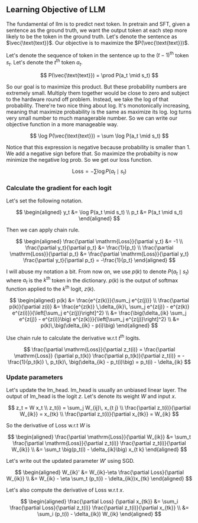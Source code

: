 ## Learning Objective of LLM

The fundamental of llm is to predict next token. In pretrain and SFT, given a sentence as the ground truth,
we want the output token at each step more likely to be the token in the ground truth. Let's 
denote the sentence as $\vec{\text{text}}$. Our objective is to maximize the $P(\vec{\text{text}})$.

Let's denote the sequence of token in the sentence up to the $(t-1)^{\mathrm{th}}$ token $s_t$.
Let's denote the $t^{\mathrm{th}}$ token $a_t$.

$$
P(\vec{\text{text}}) = \prod P(a_t \mid s_t)
$$

So our goal is to maximize this product. But these probability numbers are extremely small. Multiply them together
would be close to zero and subject to the hardware round off problem. Instead, we take the log of that probability.
There're two nice thing about log. It's monotonically increasing, meaning that maximize probability is the same as
maximize its log. log turns very small number to much managerable number. So we can write our objective function in
a more manageable way.

$$
\log P(\vec{\text{text}}) = \sum \log P(a_t \mid s_t)
$$

Notice that this expression is negative because probability is smaller than 1. We add a negative sign before that.
So maximize the probabilty is now minimize the negative log prob. So we get our loss function.

$$
\mathrm{Loss} = - \sum \log P(a_t \mid s_t)
$$

### Calculate the gradient for each logit
Let's set the following notation.

$$
\begin{aligned}
y_t &= \log P(a_t \mid s_t) \\
p_t &= P(a_t \mid s_t)
\end{aligned}
$$

Then we can apply chain rule.

$$
\begin{aligned}
\frac{\partial \mathrm{Loss}}{\partial y_t} &= -1 \\
\frac{\partial y_t}{\partial p_t} &= \frac{1}{p_t} \\
\frac{\partial \mathrm{Loss}}{\partial p_t} &= \frac{\partial \mathrm{Loss}}{\partial y_t} \frac{\partial y_t}{\partial p_t} = -\frac{1}{p_t}
\end{aligned}
$$

I will abuse my notation a bit. From now on, we use $p(k)$ to denote $P(a_t \mid s_t)$ where $a_t$ is the $k^{\mathrm{th}}$
token in the dictionary. $p(k)$ is the output of softmax function applied to the $k^{\mathrm{th}}$ logit, $z(k)$.

$$
\begin{aligned}
p(k) &= \frac{e^{z(k)}}{\sum_j e^{z(j)}} \\
\frac{\partial p(k)}{\partial z(i)}  &= \frac{e^{z(k)} \,\delta_{ik}\, \sum_j e^{z(j)} - e^{z(k)} e^{z(i)}}{\left[\sum_j e^{z(j)}\right]^2} \\
&= \frac{\big(\delta_{ik} \sum_j e^{z(j)} - e^{z(i)}\big) e^{z(k)}}{\left[\sum_j e^{z(j)}\right]^2} \\
&= p(k)\,\big(\delta_{ik} - p(i)\big)
\end{aligned}
$$

Use chain rule to calculate the derivative w.r.t $t^{\mathrm{th}}$ logits.

$$
\frac{\partial \mathrm{Loss}}{\partial z_t(i)}
= \frac{\partial \mathrm{Loss}} {\partial p_t(k)} \frac{\partial p_t(k)}{\partial z_t(i)}
= -\frac{1}{p_t(k)} \, p_t(k)\, \big(\delta_{ik} - p_t(i)\big)
= p_t(i) - \delta_{ik}
$$

### Update parameters
Let's update the lm_head. lm_head is usually an unbiased linear layer. The output of lm_head is the logit $z$. Let's denote its weight
$W$ and input $x$.

$$
z_t = W x_t \\
z_t(i) = \sum_j W_{ij}\, x_{t j} \\
\frac{\partial z_t(i)}{\partial W_{ik}} = x_{tk} \\
\frac{\partial z_t(i)}{\partial x_{tk}} = W_{ik}
$$

So the derivative of Loss w.r.t $W$ is

$$
\begin{aligned}
\frac{\partial \mathrm{Loss}}{\partial W_{ik}}
&= \sum_t \frac{\partial \mathrm{Loss}}{\partial z_t(i)} \frac{\partial z_t(i)}{\partial W_{ik}} \\
&= \sum_t \big(p_t(i) - \delta_{ik}\big) x_{t k}
\end{aligned}
$$

Let's write out the updated parameter $W'$ using SGD.

$$
\begin{aligned}
W_{ik}' &= W_{ik}-\eta  \frac{\partial Loss}{\partial W_{ik}} \\
&= W_{ik} - \eta  \sum_t (p_t(i) - \delta_{ik})x_{tk}
\end{aligned}
$$

Let's also compute the derivative of Loss w.r.t $x$.

$$
\begin{aligned}
\frac{\partial Loss} {\partial x_{tk}} &= \sum_i \frac{\partial Loss}{\partial z_t(i)} \frac{\partial z_t(i)}{\partial x_{tk}} \\
&= \sum_i (p_t(i) - \delta_{ik}) W_{ik}
\end{aligned}
$$
